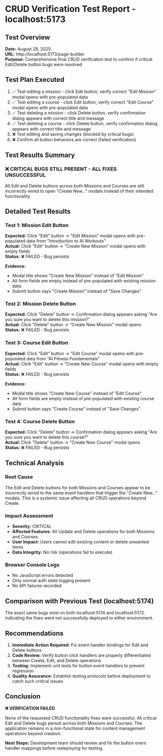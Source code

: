 # CRUD Verification Test Report - localhost:5173

## Test Overview
**Date:** August 29, 2025  
**URL:** http://localhost:5173/page-builder  
**Purpose:** Comprehensive final CRUD verification test to confirm if critical Edit/Delete button bugs were resolved

## Test Plan Executed
1. ✅ Test editing a mission - click Edit button, verify correct "Edit Mission" modal opens with pre-populated data
2. ✅ Test editing a course - click Edit button, verify correct "Edit Course" modal opens with pre-populated data  
3. ✅ Test deleting a mission - click Delete button, verify confirmation dialog appears with correct title and message
4. ✅ Test deleting a course - click Delete button, verify confirmation dialog appears with correct title and message
5. ❌ Test editing and saving changes (blocked by critical bugs)
6. ❌ Confirm all button behaviors are correct (failed verification)

## Test Results Summary

### ❌ CRITICAL BUGS STILL PRESENT - ALL FIXES UNSUCCESSFUL

All Edit and Delete buttons across both Missions and Courses are still incorrectly wired to open "Create New..." modals instead of their intended functionality.

## Detailed Test Results

### Test 1: Mission Edit Button
**Expected:** Click "Edit" button → "Edit Mission" modal opens with pre-populated data from "Introduction to AI Workouts"  
**Actual:** Click "Edit" button → "Create New Mission" modal opens with empty fields  
**Status:** ❌ FAILED - Bug persists

**Evidence:** 
- Modal title shows "Create New Mission" instead of "Edit Mission"
- All form fields are empty instead of pre-populated with existing mission data
- Submit button says "Create Mission" instead of "Save Changes"

### Test 2: Mission Delete Button  
**Expected:** Click "Delete" button → Confirmation dialog appears asking "Are you sure you want to delete this mission?"  
**Actual:** Click "Delete" button → "Create New Mission" modal opens  
**Status:** ❌ FAILED - Bug persists

### Test 3: Course Edit Button
**Expected:** Click "Edit" button → "Edit Course" modal opens with pre-populated data from "AI Fitness Fundamentals"  
**Actual:** Click "Edit" button → "Create New Course" modal opens with empty fields  
**Status:** ❌ FAILED - Bug persists

**Evidence:**
- Modal title shows "Create New Course" instead of "Edit Course" 
- All form fields are empty instead of pre-populated with existing course data
- Submit button says "Create Course" instead of "Save Changes"

### Test 4: Course Delete Button
**Expected:** Click "Delete" button → Confirmation dialog appears asking "Are you sure you want to delete this course?"  
**Actual:** Click "Delete" button → "Create New Course" modal opens  
**Status:** ❌ FAILED - Bug persists

## Technical Analysis

### Root Cause
The Edit and Delete buttons for both Missions and Courses appear to be incorrectly wired to the same event handlers that trigger the "Create New..." modals. This is a systemic issue affecting all CRUD operations beyond Create.

### Impact Assessment
- **Severity:** CRITICAL
- **Affected Features:** All Update and Delete operations for both Missions and Courses
- **User Impact:** Users cannot edit existing content or delete unwanted items
- **Data Integrity:** No risk (operations fail to execute)

### Browser Console Logs
- No JavaScript errors detected
- Only normal auth state logging present
- No API failures recorded

## Comparison with Previous Test (localhost:5174)
The exact same bugs exist on both localhost:5174 and localhost:5173, indicating the fixes were not successfully deployed to either environment.

## Recommendations

1. **Immediate Action Required:** Fix event handler bindings for Edit and Delete buttons
2. **Code Review:** Verify button click handlers are properly differentiated between Create, Edit, and Delete operations
3. **Testing:** Implement unit tests for button event handlers to prevent regression
4. **Quality Assurance:** Establish testing protocols before deployment to catch such critical issues

## Conclusion

**❌ VERIFICATION FAILED**

None of the requested CRUD functionality fixes were successful. All critical Edit and Delete bugs persist across both Missions and Courses. The application remains in a non-functional state for content management operations beyond creation.

**Next Steps:** Development team should review and fix the button event handler mappings before redeploying for testing.